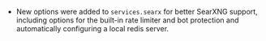 - New options were added to `services.searx` for better SearXNG support, including options for the built-in rate limiter and bot protection and automatically configuring a local redis server.